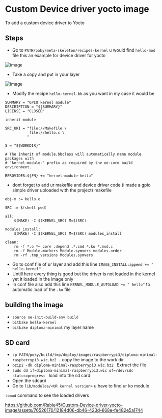 # Custom Device driver yocto image
To add a custom device driver to Yocto
## Steps 
  - Go to ```PATH/poky/meta-skeleton/recipes-kernel``` u would find ```hello-mod``` file this an example for device driver for yocto
    
![image](https://github.com/Rabie45/Custom-Device-driver-yocto-image/assets/76526170/7a71c792-e69c-4639-aeaf-358ecba0652a)

  - Take a copy and put in your layer
    
![image](https://github.com/Rabie45/Custom-Device-driver-yocto-image/assets/76526170/def194ef-2ac0-48b8-a018-3e504c051315)

  - Modify the recipe ```hello-kernel.bb``` as you want in my case it would be 
```
SUMMARY = "GPIO kernel module"
DESCRIPTION = "${SUMMARY}"
LICENSE = "CLOSED"

inherit module

SRC_URI = "file://Makefile \
           file://hello.c \
          "

S = "${WORKDIR}"

# The inherit of module.bbclass will automatically name module packages with
# "kernel-module-" prefix as required by the oe-core build environment.

RPROVIDES:${PN} += "kernel-module-hello"
```
  - dont forget to add ur makefile and device driver code (i made a gpio simple driver uploaded with the project) makefile
    
```
obj-m := hello.o

SRC := $(shell pwd)

all:
	$(MAKE) -C $(KERNEL_SRC) M=$(SRC)

modules_install:
	$(MAKE) -C $(KERNEL_SRC) M=$(SRC) modules_install

clean:
	rm -f *.o *~ core .depend .*.cmd *.ko *.mod.c
	rm -f Module.markers Module.symvers modules.order
	rm -rf .tmp_versions Modules.symvers
```

  - Go to conf file of ur layer and add this line  ```IMAGE_INSTALL:append += " hello-kernel"```
  - Untill here every thing is good but the driver is not loaded in the kernel yet it loaded in the image only
  - In conf file also add this line ```KERNEL_MODULE_AUTOLOAD += " hello"``` to automatic load of the ```.ko``` file
    
 ## building the image 
   - ```source oe-init-build-env build```
   - ```bitbake hello-kernel```
   - ``` bitbake diploma-minimal ``` my layer name

 ## SD card 
   - ```cp PATH/poky/build/tmp/deploy/images/raspberrypi3/diploma-minimal-raspberrypi3.wic.bz2 .``` copy the image to the work dir
   - ```bzip2 -dk diploma-minimal-raspberrypi3.wic.bz2 ``` Extract the file
   - ```sudo dd if=diploma-minimal-raspberrypi3.wic of=/dev/sdc status=progress ``` load into the sd card
   - Open the sdcard
   - Go to ```lib/modules/<UR kernel version>``` u have to find ur ko module


```lsmod``` command to see the loaded drivers 

https://github.com/Rabie45/Custom-Device-driver-yocto-image/assets/76526170/12184d06-db46-423d-868e-fe482e5a1744


